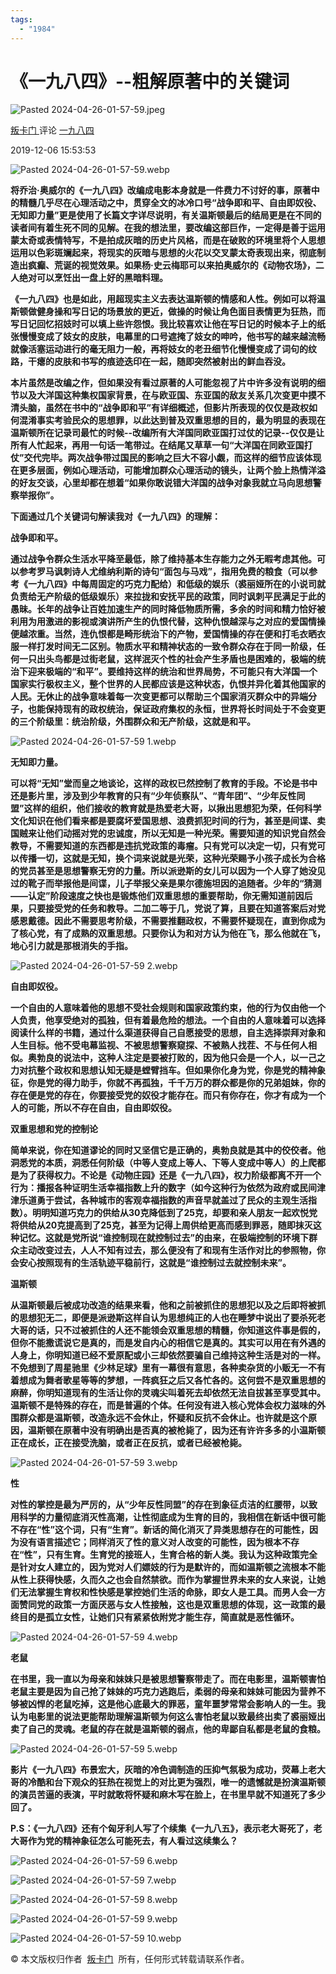 ```yaml
---
tags:
  - "1984"
---
```

# **《一九八四》--粗解原著中的关键词**

![Pasted 2024-04-26-01-57-59.jpeg](./《一九八四》--粗解原著中的关键词-assets/Pasted%202024-04-26-01-57-59.jpeg)

[叛卡门 ](https://www.douban.com/people/pankamen/)评论 [一九八四](https://movie.douban.com/subject/1301849/)

2019-12-06 15:53:53



![Pasted 2024-04-26-01-57-59.webp](./《一九八四》--粗解原著中的关键词-assets/Pasted%202024-04-26-01-57-59.webp)

**将乔治·奥威尔的《一九八四》改编成电影本身就是一件费力不讨好的事，原著中的精髓几乎尽在心理活动之中，贯穿全文的冰冷口号“战争即和平、自由即奴役、无知即力量”更是使用了长篇文字详尽说明，有关温斯顿最后的结局更是在不同的读者间有着生死不同的见解。在我的想法里，要改编这部巨作，一定得是善于运用蒙太奇或表情特写，不是拍成灰暗的历史片风格，而是在破败的环境里将个人思想运用以色彩斑斓起来，将现实的灰暗与思想的火花以交叉蒙太奇表现出来，彻底制造出疯癫、荒诞的视觉效果。如果杨·史云梅耶可以来拍奥威尔的《动物农场》，二人绝对可以烹饪出一盘上好的黑暗料理。**

**《一九八四》也是如此，用超现实主义去表达温斯顿的情感和人性。例如可以将温斯顿做健身操和写日记的场景放的更近，做操的时候让角色面目表情更为狂热，而写日记回忆招妓时可以填上些许怨恨。我比较喜欢让他在写日记的时候本子上的纸张慢慢变成了妓女的皮肤，电幕里的口号遮掩了妓女的呻吟，他书写的越来越流畅就像活塞运动进行的毫无阻力一般，再将妓女的老丑细节化慢慢变成了词句的纹路，干瘪的皮肤和书写的痕迹迭印在一起，随即突然被射出的鲜血吞没。**

**本片虽然是改编之作，但如果没有看过原著的人可能忽视了片中许多没有说明的细节以及大洋国这种集权国家背景，在与欧亚国、东亚国的敌友关系几次变更中摸不清头脑，虽然在书中的“战争即和平”有详细概述，但影片所表现的仅仅是政权如何混淆事实考验民众的思想罪，以此达到普及双重思想的目的，最为明显的表现在温斯顿所在记录司最忙的时候--改编所有大洋国同欧亚国打过仗的记录--仅仅是让所有人忙起来，再用一句话一笔带过。在结尾又草草一句“大洋国在同欧亚国打仗”交代完毕。两次战争带过国民的影响之巨大不容小觑，而这样的细节应该体现在更多层面，例如心理活动，可能增加群众心理活动的镜头，让两个脸上热情洋溢的好友交谈，心里却都在想着“如果你敢说错大洋国的战争对象我就立马向思想警察举报你”。**

**下面通过几个关键词句解读我对《一九八四》的理解：**

**战争即和平。**

**通过战争令群众生活水平降至最低，除了维持基本生存能力之外无暇考虑其他。可以参考罗马讽刺诗人尤维纳利斯的诗句“面包与马戏”，指用免费的粮食（可以参考《一九八四》中每周固定的巧克力配给）和低级的娱乐（裘丽娅所在的小说司就负责给无产阶级的低级娱乐）来拉拢和安抚平民的政策，同时讽刺平民满足于此的愚昧。长年的战争让百姓加速生产的同时降低物质所需，多余的时间和精力恰好被利用为用激进的影视或演讲所产生的仇恨代替，这种仇恨越深与之对应的爱国情操便越浓重。当然，连仇恨都是畸形统治下的产物，爱国情操的存在便和打毛衣晒衣服一样打发时间无二区别。物质水平和精神状态的一致令群众存在于同一阶级，任何一只出头鸟都是过街老鼠，这样泯灭个性的社会产生矛盾也是困难的，极端的统治下迎来极端的“和平”。要维持这样的统治和世界局势，不可能只有大洋国一个国家实行极权主义，整个世界的人民都应该是这种状态，仇恨并异化着其他国家的人民。无休止的战争意味着每一次变更都可以帮助三个国家消灭群众中的异端分子，也能保持现有的政权统治，保证政府集权的永恒，世界将长时间处于不会变更的三个阶级里：统治阶级，外围群众和无产阶级，这就是和平。**

![Pasted 2024-04-26-01-57-59 1.webp](./《一九八四》--粗解原著中的关键词-assets/Pasted%202024-04-26-01-57-59%201.webp)

**无知即力量。**

**可以将“无知”堂而皇之地谈论，这样的政权已然控制了教育的手段。不论是书中还是影片里，涉及到少年教育的只有“少年侦察队”、“青年团”、“少年反性同盟”这样的组织，他们接收的教育就是热爱老大哥，以揪出思想犯为荣，任何科学文化知识在他们看来都是要腐坏爱国思想、浪费抓犯时间的行为，甚至是间谍、卖国贼来让他们动摇对党的忠诚度，所以无知是一种光荣。需要知道的知识党自然会教导，不需要知道的东西都是违抗党政策的毒瘤。只有党可以决定一切，只有党可以传播一切，这就是无知，换个词来说就是光荣，这种光荣赐予小孩子成长为合格的党员甚至是思想警察无穷的力量。所以派逊斯的女儿可以因为一个人穿了她没见过的靴子而举报他是间谍，儿子举报父亲是果尔德施坦因的追随者。少年的“猜测——认定”阶段速度之快也是锻炼他们双重思想的重要帮助，你无需知道前因后果，只要接受党的任务和教导。二加二等于几，党说了算，且要在知道答案后对党感恩戴德。因此不需要思考阶级，不需要推翻政权，不需要怀疑现在，直到你成为了核心党，有了成熟的双重思想。只要你认为和对方认为他在飞，那么他就在飞，地心引力就是那根消失的手指。**

![Pasted 2024-04-26-01-57-59 2.webp](./《一九八四》--粗解原著中的关键词-assets/Pasted%202024-04-26-01-57-59%202.webp)

**自由即奴役。**

**一个自由的人意味着他的思想不受社会规则和国家政策约束，他的行为仅由他一个人负责，他享受绝对的孤独，但有着最危险的想法。一个自由的人意味着可以选择阅读什么样的书籍，通过什么渠道获得自己自愿接受的思想，自主选择崇拜对象和人生目标。他不受电幕监视、不被思想警察窥探、不被熟人找茬、不与任何人相似。奥勃良的说法中，这种人注定是要被打败的，因为他只会是一个人，以一己之力对抗整个政权和思想认知无疑是螳臂挡车。但如果你化身为党，你是党的精神象征，你是党的得力助手，你就不再孤独，千千万万的群众都是你的兄弟姐妹，你的存在便是党的存在，你要接受党的奴役才能存在。而只有你存在，你才有成为一个人的可能，所以不存在自由，自由即奴役。**

**双重思想和党的控制论**

**简单来说，你在知道谬论的同时又坚信它是正确的，奥勃良就是其中的佼佼者。他洞悉党的本质，洞悉任何阶级（中等人变成上等人、下等人变成中等人）的上爬都是为了获得权力。不论是《动物庄园》还是《一九八四》，权力阶级都离不开一个行为：播报各种证明生活幸福指数上升的数字（如今这种行为依然为政府或民间津津乐道勇于尝试，各种城市的客观幸福指数的声音早就盖过了民众的主观生活指数）。明明知道巧克力的供给从30克降低到了25克，却要和亲人朋友一起欢悦党将供给从20克提高到了25克，甚至为记得上周供给更高而感到罪恶，随即抹灭这种记忆。这就是党所说“谁控制现在就控制过去”的由来，在极端控制的环境下群众主动改变过去，人人不知有过去，那么便没有了和现有生活作对比的参照物，你会安心按照现有的生活轨迹平稳前行，这就是“谁控制过去就控制未来”。**

**温斯顿**

**从温斯顿最后被成功改造的结果来看，他和之前被抓住的思想犯以及之后即将被抓的思想犯无二，即便是派逊斯这样自认为思想纯正的人也在睡梦中说出了要杀死老大哥的话，只不过被抓住的人还不能领会双重思想的精髓，你知道这件事是假的，但你不能撒谎说它是真的，而是发自内心的相信它是真的。其实可以用在有外遇的人身上，你明知道已经不爱原配或小三却依然要骗自己维持这种生活是对的一样。不免想到了周星驰里《少林足球》里有一幕很有意思，各种卖杂货的小贩无一不有着想成为舞者歌星等等的梦想，一阵疯狂之后又各忙各的。这何尝不是双重思想的麻醉，你明知道现有的生活让你的灵魂尖叫着死去却依然无法自拔甚至享受其中。温斯顿不是特殊的存在，而是普遍的个体。任何没有进入核心党体会权力滋味的外围群众都是温斯顿，改造永远不会休止，怀疑和反抗不会休止。也许就是这个原因，温斯顿在原著中没有明确出是否真的被枪毙了，因为还有许许多多的小温斯顿正在成长，正在接受洗脑，或者正在反抗，或者已经被枪毙。**

![Pasted 2024-04-26-01-57-59 3.webp](./《一九八四》--粗解原著中的关键词-assets/Pasted%202024-04-26-01-57-59%203.webp)

**性**

**对性的掌控是最为严厉的，从“少年反性同盟”的存在到象征贞洁的红腰带，以致用科学的力量彻底消灭性高潮，让性彻底成为生育的目的，我相信在新话中很可能不存在“性”这个词，只有“生育”。新话的简化消灭了异类思想存在的可能性，因为没有语言描述它；同样消灭了性的意义对人改变的可能性，因为根本不存在“性”，只有生育。生育党的接班人，生育合格的新人类。我认为这种政策完全是针对女人建立的，因为党对人们嫖妓的行为是默许的，而如温斯顿之流根本不能从性上获得快感，久而久之也会自然禁欲。而作为掌握世界未来的女人来说，让她们无法掌握生育权和性快感是掌控她们生活的命脉，即女人是工具。而男人会一方面赞同党的政策一方面厌恶与女人性接触，这也是双重思想的体现，这一政策的最终目的是孤立女性，让她们只有紧紧依附党才能生存，简直就是恶性循环。**

![Pasted 2024-04-26-01-57-59 4.webp](./《一九八四》--粗解原著中的关键词-assets/Pasted%202024-04-26-01-57-59%204.webp)

**老鼠**

**在书里，我一直以为母亲和妹妹只是被思想警察带走了。而在电影里，温斯顿害怕老鼠主要是因为自己抢了妹妹的巧克力逃跑后，柔弱的母亲和妹妹可能因为营养不够被凶悍的老鼠吃掉，这是他心底最大的罪恶，童年噩梦常常会影响人的一生。我认为电影里的说法更能帮助理解温斯顿为何这么害怕老鼠以致最终出卖了裘丽娅出卖了自己的灵魂。老鼠的存在就是温斯顿的弱点，他的卑鄙自私都是老鼠的食粮。**

![Pasted 2024-04-26-01-57-59 5.webp](./《一九八四》--粗解原著中的关键词-assets/Pasted%202024-04-26-01-57-59%205.webp)

**影片《一九八四》布景宏大，灰暗的冷色调制造的压抑气氛极为成功，荧幕上老大哥的冷酷和台下观众的狂热在视觉上的对比更为强烈，唯一的遗憾就是扮演温斯顿的演员苦逼的表演，平时就敢将怀疑和麻木写在脸上，在书里早就不知道死了多少回了。**

**P.S：《一九八四》还有个匈牙利人写了个续集《一九八五》，表示老大哥死了，老大哥作为党的精神象征怎么可能死去，有人看过这续集么？**

![Pasted 2024-04-26-01-57-59 6.webp](./《一九八四》--粗解原著中的关键词-assets/Pasted%202024-04-26-01-57-59%206.webp)



![Pasted 2024-04-26-01-57-59 7.webp](./《一九八四》--粗解原著中的关键词-assets/Pasted%202024-04-26-01-57-59%207.webp)



![Pasted 2024-04-26-01-57-59 8.webp](./《一九八四》--粗解原著中的关键词-assets/Pasted%202024-04-26-01-57-59%208.webp)



![Pasted 2024-04-26-01-57-59 9.webp](./《一九八四》--粗解原著中的关键词-assets/Pasted%202024-04-26-01-57-59%209.webp)



![Pasted 2024-04-26-01-57-59 10.webp](./《一九八四》--粗解原著中的关键词-assets/Pasted%202024-04-26-01-57-59%2010.webp)



© 本文版权归作者  [叛卡门](https://www.douban.com/people/pankamen/)  所有，任何形式转载请联系作者。


